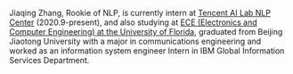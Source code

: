 Jiaqing Zhang, Rookie of NLP, is currently intern at [Tencent AI Lab NLP Center](https://ai.tencent.com/ailab/zh/index) (2020.9-present), and also studying at [ECE (Electronics and Computer Engineering) at the University of Florida](https://www.ece.ufl.edu/), graduated from Beijing Jiaotong University with a major in communications engineering and worked as an information system engineer Intern in IBM Global Information Services Department.
